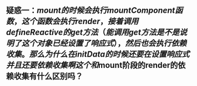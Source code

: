## 疑惑一：$mount的时候会执行mountComponent函数，这个函数会执行render，接着调用defineReactive的get方法（能调用get方法是不是说明了这个对象已经设置了响应式），然后也会执行依赖收集。那么为什么在initData的时候还要在设置响应式并且还要依赖收集啊   这个和$mount阶段的render的依赖收集有什么区别吗？